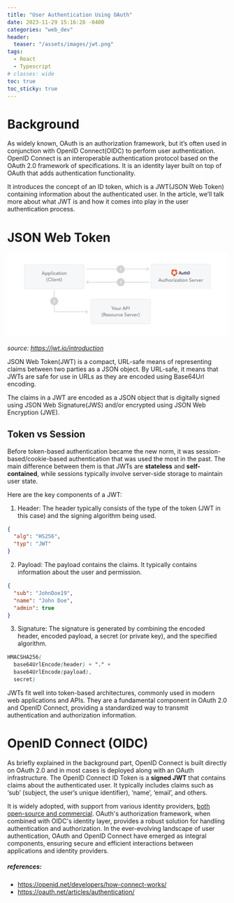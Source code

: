 ```yaml
---
title: "User Authentication Using OAuth"
date: 2023-11-29 15:16:28 -0400
categories: "web_dev"
header:
  teaser: "/assets/images/jwt.png"
tags:
  - React
  - Typescript
# classes: wide
toc: true
toc_sticky: true
---
```


# Background

As widely known, OAuth is an authorization framework, but it’s often used in conjunction with OpenID Connect(OIDC) to perform user authentication. OpenID Connect is an interoperable authentication protocol based on the OAuth 2.0 framework of specifications. It is an identity layer built on top of OAuth that adds authentication functionality.

It introduces the concept of an ID token, which is a JWT(JSON Web Token) containing information about the authenticated user. In the article, we’ll talk more about what JWT is and how it comes into play in the user authentication process.

# JSON Web Token

![jwt](/assets/images/jwt.png)

*source: https://jwt.io/introduction*

JSON Web Token(JWT) is a compact, URL-safe means of representing claims between two parties as a JSON object. By URL-safe, it means that JWTs are safe for use in URLs as they are encoded using Base64Url encoding.

The claims in a JWT are encoded as a JSON object that is digitally signed using JSON Web Signature(JWS) and/or encrypted using JSON Web Encryption (JWE).

## Token vs Session

Before token-based authentication became the new norm, it was session-based/cookie-based authentication that was used the most in the past. The main difference between them is that JWTs are **stateless** and **self-contained**, while sessions typically involve server-side storage to maintain user state.

Here are the key components of a JWT:

1. Header: The header typically consists of the type of the token (JWT in this case) and the signing algorithm being used.
  ```json
  {
    "alg": "HS256",
    "typ": "JWT"
  }
  ```

2. Payload: The payload contains the claims. It typically contains information about the user and permission.
  ```json
  {
    "sub": "JohnDoe19",
    "name": "John Doe",
    "admin": true
  }
  ```

3. Signature: The signature is generated by combining the encoded header, encoded payload, a secret (or private key), and the specified algorithm.
  ```scss
  HMACSHA256(
    base64UrlEncode(header) + "." +
    base64UrlEncode(payload),
    secret)
  ```

JWTs fit well into token-based architectures, commonly used in modern web applications and APIs. They are a fundamental component in OAuth 2.0 and OpenID Connect, providing a standardized way to transmit authentication and authorization information.

# OpenID Connect (OIDC)

As briefly explained in the background part, OpenID Connect is built directly on OAuth 2.0 and in most cases is deployed along with an OAuth infrastructure. The OpenID Connect ID Token is a **signed JWT** that contains claims about the authenticated user. It typically includes claims such as ‘sub’ (subject, the user’s unique identifier), ‘name’, ‘email’, and others.

It is widely adopted, with support from various identity providers, [both open-source and commercial](https://oauth.net/code/). OAuth's authorization framework, when combined with OIDC's identity layer, provides a robust solution for handling authentication and authorization. In the ever-evolving landscape of user authentication, OAuth and OpenID Connect have emerged as integral components, ensuring secure and efficient interactions between applications and identity providers.


##### references:

- <https://openid.net/developers/how-connect-works/>
- <https://oauth.net/articles/authentication/>